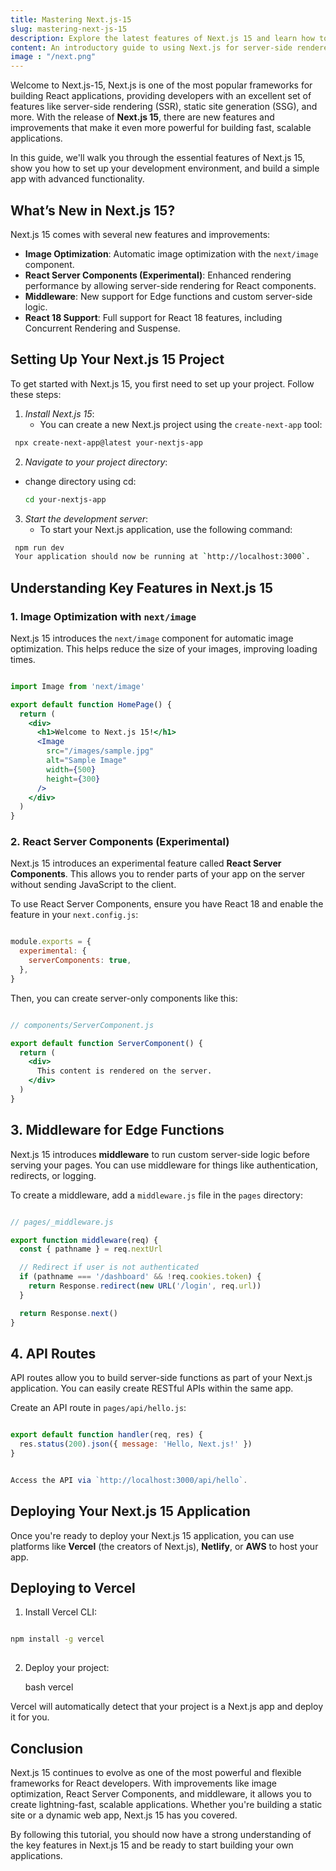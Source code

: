 ```yaml
---
title: Mastering Next.js-15
slug: mastering-next-js-15
description: Explore the latest features of Next.js 15 and learn how to build scalable, production-ready applications with React.
content: An introductory guide to using Next.js for server-side rendered applications.
image : "/next.png"
---
```


Welcome to Next.js-15,
Next.js is one of the most popular frameworks for building React applications, providing developers with an excellent set of features like server-side rendering (SSR), static site generation (SSG), and more. With the release of **Next.js 15**, there are new features and improvements that make it even more powerful for building fast, scalable applications.

In this guide, we'll walk you through the essential features of Next.js 15, show you how to set up your development environment, and build a simple app with advanced functionality.

## What’s New in Next.js 15?

Next.js 15 comes with several new features and improvements:

- **Image Optimization**: Automatic image optimization with the `next/image` component.
- **React Server Components (Experimental)**: Enhanced rendering performance by allowing server-side rendering for React components.
- **Middleware**: New support for Edge functions and custom server-side logic.
- **React 18 Support**: Full support for React 18 features, including Concurrent Rendering and Suspense.

## Setting Up Your Next.js 15 Project

To get started with Next.js 15, you first need to set up your project. Follow these steps:
 
     
1. *Install Next.js 15*:
   - You can create a new Next.js project using the `create-next-app` tool:
   
  ``` bash
   npx create-next-app@latest your-nextjs-app
   ```

2. *Navigate to your project directory*:
- change directory using cd:
  ``` bash
  cd your-nextjs-app
  ``` 

3. *Start the development server*:
   - To start your Next.js application, use the following command:
   
  ```bash
   npm run dev
   Your application should now be running at `http://localhost:3000`.

  ```

## Understanding Key Features in Next.js 15

### 1. Image Optimization with `next/image`

Next.js 15 introduces the `next/image` component for automatic image optimization. This helps reduce the size of your images, improving loading times.

```jsx

import Image from 'next/image'

export default function HomePage() {
  return (
    <div>
      <h1>Welcome to Next.js 15!</h1>
      <Image 
        src="/images/sample.jpg" 
        alt="Sample Image" 
        width={500} 
        height={300} 
      />
    </div>
  )
}
```

### 2. React Server Components (Experimental)

Next.js 15 introduces an experimental feature called **React Server Components**. This allows you to render parts of your app on the server without sending JavaScript to the client.

To use React Server Components, ensure you have React 18 and enable the feature in your `next.config.js`:

```js

module.exports = {
  experimental: {
    serverComponents: true,
  },
}

```
Then, you can create server-only components like this:

```jsx

// components/ServerComponent.js

export default function ServerComponent() {
  return (
    <div>
      This content is rendered on the server.
    </div>
  )
}

```
## 3. Middleware for Edge Functions

Next.js 15 introduces **middleware** to run custom server-side logic before serving your pages. You can use middleware for things like authentication, redirects, or logging.

To create a middleware, add a `middleware.js` file in the `pages` directory:

```js

// pages/_middleware.js

export function middleware(req) {
  const { pathname } = req.nextUrl

  // Redirect if user is not authenticated
  if (pathname === '/dashboard' && !req.cookies.token) {
    return Response.redirect(new URL('/login', req.url))
  }

  return Response.next()
}
```

## 4. API Routes

API routes allow you to build server-side functions as part of your Next.js application. You can easily create RESTful APIs within the same app.

Create an API route in `pages/api/hello.js`:

```js

export default function handler(req, res) {
  res.status(200).json({ message: 'Hello, Next.js!' })
}


Access the API via `http://localhost:3000/api/hello`.

```

## Deploying Your Next.js 15 Application

Once you're ready to deploy your Next.js 15 application, you can use platforms like **Vercel** (the creators of Next.js), **Netlify**, or **AWS** to host your app.

## Deploying to Vercel

1. Install Vercel CLI:

  ```bash

npm install -g vercel
    
```

2. Deploy your project:

   bash
   vercel
 

Vercel will automatically detect that your project is a Next.js app and deploy it for you.

## Conclusion

Next.js 15 continues to evolve as one of the most powerful and flexible frameworks for React developers. With improvements like image optimization, React Server Components, and middleware, it allows you to create lightning-fast, scalable applications. Whether you're building a static site or a dynamic web app, Next.js 15 has you covered.

By following this tutorial, you should now have a strong understanding of the key features in Next.js 15 and be ready to start building your own applications.


